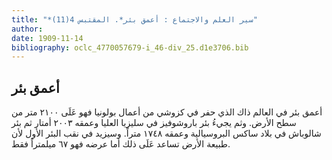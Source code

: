 ```yaml
---
title: "*سير العلم والاجتماع : أعمق بئر*. المقتبس 4(11)"
author: 
date: 1909-11-14
bibliography: oclc_4770057679-i_46-div_25.d1e3706.bib
---
```




##  أعمق بئر 


 أعمق بئر في العالم ذاك الذي حفر في كزوشي من أعمال بولونيا فهو عَلَى  ٢١٠٠  متر من سطح الأرض. وثم يجيءُ بئر باروشوفيز في سليزيا العليا وعمقه  ٢٠٠٣  أمتار ثم بئر شالوباش في بلاد ساكس البروسيالية وعمقه  ١٧٤٨  متراً. وسيزيد في نقب البئر الأول لأن طبيعة الأرض تساعد عَلَى ذلك أما عرضه فهو  ٦٧  ميلمتراً فقط. 
